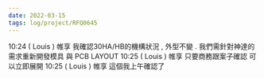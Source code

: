 ```yaml
---
date: 2022-03-15
tags: log/project/RFQ0645
---
```



10:24 ( Louis ) 帷享 我確認30HA/HB的機構狀況 , 外型不變 . 我們需針對神達的需求重新開發模具 與 PCB LAYOUT
10:25 ( Louis ) 帷享 只要商務跟案子確認 可以立即展開
10:25 ( Louis ) 帷享 這個我上午確認了